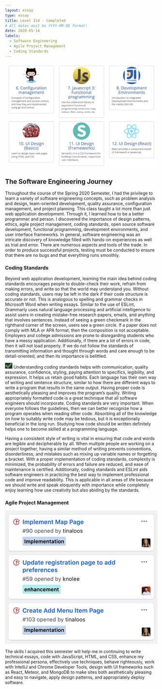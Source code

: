 ```yaml
---
layout: essay
type: essay
title: Level 314 - Completed
# All dates must be YYYY-MM-DD format!
date: 2020-05-14
labels:
  - Software Engineering
  - Agile Project Management
  - Coding Standards
---
```

<img class="ui large centered rounded image" src="../images/ss.png">

## The Software Engineering Journey
Throughout the course of the Spring 2020 Semester, I had the privilege to learn a variety of software engineering concepts, such as problem analysis and design, team-oriented development, quality assurance, configuration management, and project planning. This class taught a lot more than just web application development. Through it, I learned how to be a better programmer and person. I discovered the importance of design patterns, ethics, agile project management, coding standards, open source software development, functional programming, development environments, and user interface frameworks. In general, software engineering was an intricate discovery of knowledge filled with hands-on experiences as well as trial and error. There are numerous aspects and tools of the trade. In order to produce successful projects, testing must be conducted to ensure that there are no bugs and that everything runs smoothly. 

### Coding Standards
Beyond web application development, learning the main idea behind coding standards encourages people to double-check their work, refrain from making errors, and write so that the world may understand you. Without coding standards, users may be left in the dark if their code structure is accurate or not. This is analogous to spelling and grammar checks in Microsoft Word when writing essays. Similar to the use of ESLint, Grammarly uses natural language processing and artificial intelligence to assist users in creating mistake-free research papers, emails, and anything that involves sentences. Instead of seeing a green checkmark in the righthand corner of the screen, users see a green circle. If a paper does not comply with MLA or APA format, then the composition is not acceptable. Employers and college admissions are prone to disregarding students who have a messy application. Additionally, if there are a lot of errors in code, then it will not load properly. If we do not follow the standards of transmitting information and thought through words and care enough to be detail-oriented, and then its importance is belittled. 

<img class="ui small left floated rounded image" src="../images/check.png"> Understanding coding standards helps with communication, quality assurance, confidence, styling, paying attention to specifics, legibility, and expression. It helps us retain good habits. Each language has their own way of writing and sentence structure, similar to how there are different ways to write a program that results in the same output. Having proper code is aesthetically pleasing and improves the program’s quality. Writing appropriately formatted code is a great technique that all software engineers should incorporate. Coding standards are very important. When everyone follows the guidelines, then we can better recognize how a program operates when reading other code. Absorbing all of the knowledge on how to suitably write code may be tedious, but it is exceptionally beneficial in the long run. Studying how code should be written definitely helps one to become skilled at a programming language. 

Having a consistent style of writing is vital in ensuring that code and words are legible and decipherable by all. When multiple people are working on a project together, having a similar method of writing prevents conventions, disorderliness, and mistakes such as mixing up variable names or forgetting a bracket. With a proper implementation of coding standards, complexity is minimized, the probability of errors and failure are reduced, and ease of maintenance is certified. Additionally, coding standards and ESLint aids software engineers in practicing the best way to implement professional code and improve readability. This is applicable in all areas of life because we should write and speak eloquently with importance while completely enjoy learning how use creativity but also abiding by the standards.

### Agile Project Management

<img class="ui medium right floated rounded image" src="../images/proj.png">



The skills I acquired this semester will help me in continuing to write technical essays, code with JavaScript, HTML, and CSS, enhance my professional persona, effectively use techniques, behave righteously, work with IntelliJ and Chrome Developer Tools, design with UI frameworks such as React, Meteor, and MongoDB to make sites both aesthetically pleasing and easy to navigate, apply design patterns, and appropriately deploy software.

